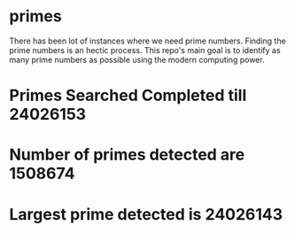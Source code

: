 # primes
There has been lot of instances where we need prime numbers. Finding the prime numbers is an hectic process. This repo's main goal is to identify as many prime numbers as possible using the modern computing power.

# Primes Searched Completed till 24026153
# Number of primes detected are 1508674
# Largest prime detected is 24026143
